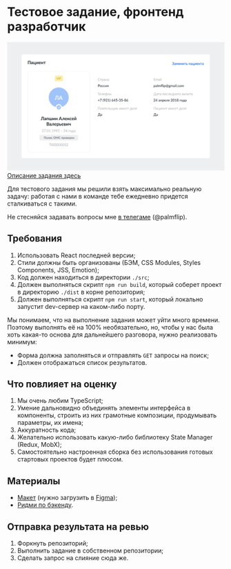 # Тестовое задание, фронтенд разработчик

[![](/preview.png)](#тестовое-задание-фронтенд-разработчик)
[Описание задания здесь](https://www.figma.com/file/hLL5sNX1H58wMS4zsxiHtd/%D0%A2%D0%B5%D1%81%D1%82%D0%BE%D0%B2%D0%BE%D0%B5-%D0%B7%D0%B0%D0%B4%D0%B0%D0%BD%D0%B8%D0%B5-%22Frontend-Developer%2C-%D0%9B%D0%B0%D0%B2%D0%B0%D0%BB%D1%8C%22?node-id=15%3A90)

Для тестового задания мы решили взять максимально реальную задачу:
работая с нами в команде тебе ежедневно придется сталкиваться с такими.

Не стесняйся задавать вопросы мне [в телегаме](http://t.me/palmflip) (@palmflip).

## Требования

1. Использовать React последней версии;
2. Стили должны быть организованы (БЭМ, CSS Modules, Styles Components, JSS, Emotion);
3. Код должен находиться в директории `./src`;
4. Должен выполняться скрипт `npm run build`, который соберет проект в директорию `./dist` в корне репозитория;
5. Должен выполняться скрипт `npm run start`, который локально запустит dev-сервер на каком-либо порту.

Мы понимаем, что на выполнение задания может уйти много времени. Поэтому выполнять её на 100% необязательно, но, чтобы у нас была хоть
какая-то основа для дальнейшего разговора, нужно реализовать минимум:

* Форма должна заполняться и отправлять `GET` запросы на поиск;
* Должен отображаться список результатов.

## Что повлияет на оценку

1. Мы очень любим TypeScript;
2. Умение дальновидно объединять элементы интерфейса в компоненты, строить из них грамотные композиции, продумывать параметры, их имена;
3. Аккуратность кода;
4. Желательно использовать какую-либо библиотеку State Manager (Redux, MobX);
5. Cамостоятельно настроенная сборка без использования готовых стартовых проектов будет плюсом.

## Материалы

* [Макет](./laval-frontend-test.fig) (нужно загрузить в [Figma](https://www.figma.com/));
* [Ридми по бэкенду](./backend/README.md).

## Отправка результата на ревью

1. Форкнуть репозиторий;
2. Выполнить задание в собственном репозитории;
3. Сделать запрос на слияние сюда же.
